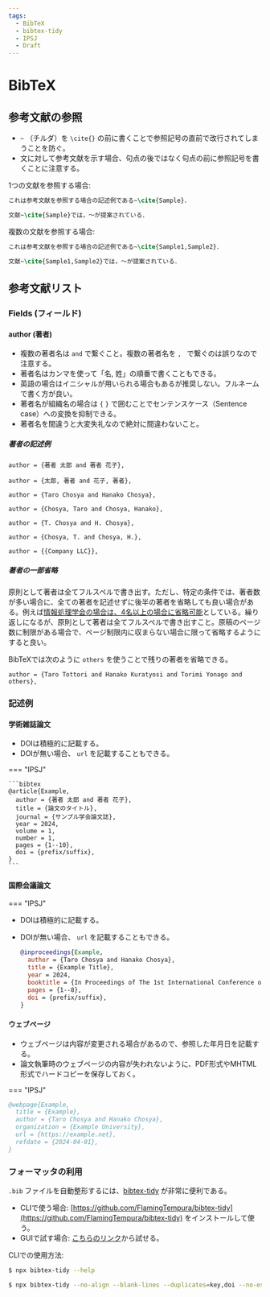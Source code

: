 ```yaml
---
tags:
  - BibTeX
  - bibtex-tidy
  - IPSJ
  - Draft
---
```


# BibTeX

## 参考文献の参照

- `~` （チルダ）を `\cite{}` の前に書くことで参照記号の直前で改行されてしまうことを防ぐ。
- 文に対して参考文献を示す場合、句点の後ではなく句点の前に参照記号を書くことに注意する。


1つの文献を参照する場合:

```tex
これは参考文献を参照する場合の記述例である~\cite{Sample}．
```

```tex
文献~\cite{Sample}では，〜が提案されている．
```

複数の文献を参照する場合:

```tex
これは参考文献を参照する場合の記述例である~\cite{Sample1,Sample2}．
```

```tex
文献~\cite{Sample1,Sample2}では，〜が提案されている．
```

## 参考文献リスト

### Fields (フィールド)

#### author (著者)

- 複数の著者名は `and` で繋ぐこと。複数の著者名を `, ` で繋ぐのは誤りなので注意する。
- 著者名はカンマを使って「名, 姓」の順番で書くこともできる。
- 英語の場合はイニシャルが用いられる場合もあるが推奨しない。フルネームで書く方が良い。
- 著者名が組織名の場合は `{` `}` で囲むことでセンテンスケース（Sentence case）への変換を抑制できる。
- 著者名を間違うと大変失礼なので絶対に間違わないこと。

##### 著者の記述例

```
author = {著者 太郎 and 著者 花子},
```

```
author = {太郎, 著者 and 花子, 著者},
```

```
author = {Taro Chosya and Hanako Chosya},
```

```
author = {Chosya, Taro and Chosya, Hanako},
```

```
author = {T. Chosya and H. Chosya},
```

```
author = {Chosya, T. and Chosya, H.},
```

```
author = {{Company LLC}},
```

##### 著者の一部省略

原則として著者は全てフルスペルで書き出す。ただし、特定の条件では、著者数が多い場合に、全ての著者を記述せずに後半の著者を省略しても良い場合がある。例えば[情報処理学会の場合は、4名以上の場合に省略可能](https://www.ipsj.or.jp/journal/submit/ronbun_j_prms.html)としている。繰り返しになるが、原則として著者は全てフルスペルで書き出すこと。原稿のページ数に制限がある場合で、ページ制限内に収まらない場合に限って省略するようにすると良い。

BibTeXでは次のように `others` を使うことで残りの著者を省略できる。

```
author = {Taro Tottori and Hanako Kuratyosi and Torimi Yonago and others},
```

### 記述例

#### 学術雑誌論文

- DOIは積極的に記載する。
- DOIが無い場合、 `url` を記載することもできる。

=== "IPSJ"

    ```bibtex
    @article{Example,
      author = {著者 太郎 and 著者 花子},
      title = {論文のタイトル},
      journal = {サンプル学会論文誌},
      year = 2024,
      volume = 1,
      number = 1,
      pages = {1--10},
	  doi =	{prefix/suffix},
    }
    ```

#### 国際会議論文

=== "IPSJ"

- DOIは積極的に記載する。
- DOIが無い場合、 `url` を記載することもできる。

    ```bibtex
    @inproceedings{Example,
      author = {Taro Chosya and Hanako Chosya},
      title = {Example Title},
      year = 2024,
      booktitle = {In Proceedings of The 1st International Conference on Example},
      pages = {1--8},
	  doi =	{prefix/suffix},
    }
    ```

#### ウェブページ

- ウェブページは内容が変更される場合があるので、参照した年月日を記載する。
- 論文執筆時のウェブページの内容が失われないように、PDF形式やMHTML形式でハードコピーを保存しておく。

=== "IPSJ"

   ```bibtex
   @webpage{Example,
     title = {Example},
     author = {Taro Chosya and Hanako Chosya},
     organization = {Example University},
     url = {https://example.net},
     refdate = {2024-04-01},
   }
   ```

### フォーマッタの利用

`.bib` ファイルを自動整形するには、[bibtex-tidy](https://github.com/FlamingTempura/bibtex-tidy) が非常に便利である。

- CLIで使う場合: [https://github.com/FlamingTempura/bibtex-tidy](https://github.com/FlamingTempura/bibtex-tidy) をインストールして使う。
- GUIで試す場合: [こちらのリンク](https://flamingtempura.github.io/bibtex-tidy/index.html?opt=%7B%22modify%22%3Atrue%2C%22curly%22%3Atrue%2C%22numeric%22%3Atrue%2C%22months%22%3Afalse%2C%22space%22%3A2%2C%22tab%22%3Afalse%2C%22align%22%3A1%2C%22blankLines%22%3Atrue%2C%22duplicates%22%3A%5B%22key%22%2C%22doi%22%5D%2C%22stripEnclosingBraces%22%3Afalse%2C%22dropAllCaps%22%3Afalse%2C%22escape%22%3Afalse%2C%22sortFields%22%3A%5B%22title%22%2C%22shorttitle%22%2C%22author%22%2C%22year%22%2C%22month%22%2C%22day%22%2C%22journal%22%2C%22booktitle%22%2C%22location%22%2C%22on%22%2C%22publisher%22%2C%22address%22%2C%22series%22%2C%22volume%22%2C%22number%22%2C%22pages%22%2C%22doi%22%2C%22isbn%22%2C%22issn%22%2C%22url%22%2C%22urldate%22%2C%22copyright%22%2C%22category%22%2C%22note%22%2C%22metadata%22%5D%2C%22stripComments%22%3Afalse%2C%22trailingCommas%22%3Atrue%2C%22encodeUrls%22%3Afalse%2C%22tidyComments%22%3Atrue%2C%22removeEmptyFields%22%3Afalse%2C%22removeDuplicateFields%22%3Afalse%2C%22lowercase%22%3Atrue%2C%22backup%22%3Atrue%7D)から試せる。

CLIでの使用方法:

```sh
$ npx bibtex-tidy --help
```

```sh
$ npx bibtex-tidy --no-align --blank-lines --duplicates=key,doi --no-escape --sort-fields --trailing-commas --no-remove-dupe-fields main.bib
```
